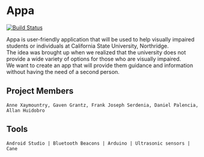 # Appa
[![Build Status](https://travis-ci.com/frankmaayn/senior-design.svg?token=qcVUZ7MUhSkT9NeHUPzY&branch=master)](https://travis-ci.com/frankmaayn/senior-design)

Appa is user-friendly application that will be used to help visually impaired students or individuals at California State University, Northridge. <br />
The idea was brought up when we realized that the university does not provide a wide variety of options for those who are visually impaired. <br />
We want to create an app that will provide them guidance and information without having the need of a second person. <br />

## Project Members
```
Anne Xaymountry, Gaven Grantz, Frank Joseph Serdenia, Daniel Palencia, Allan Huidobro
```
## Tools
```
Android Studio | Bluetooth Beacons | Arduino | Ultrasonic sensors | Cane
```


